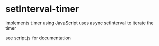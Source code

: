 # setInterval-timer

implements timer using JavaScript
uses async setInterval to iterate the timer

see script.js for documentation
